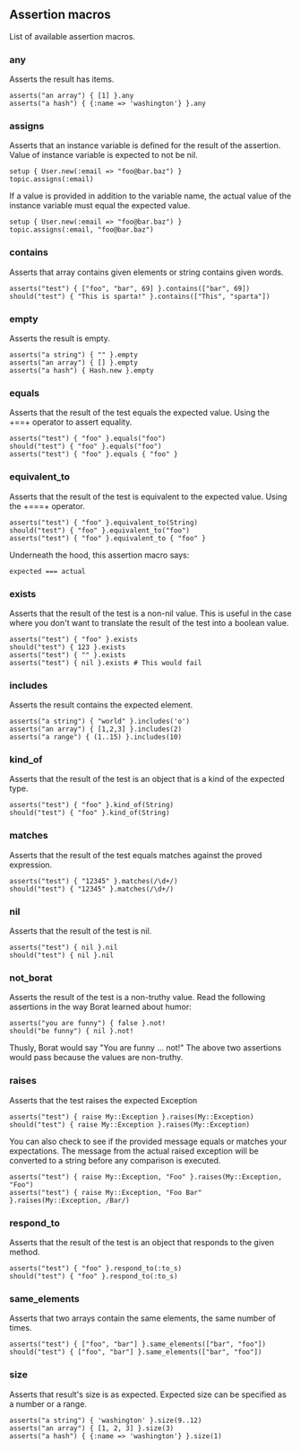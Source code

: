 ## Assertion macros

List of available assertion macros. 

### any

Asserts the result has items.

    asserts("an array") { [1] }.any
    asserts("a hash") { {:name => 'washington'} }.any
    
### assigns

Asserts that an instance variable is defined for the result of the assertion. 
Value of instance variable is expected to not be nil.

    setup { User.new(:email => "foo@bar.baz") }
    topic.assigns(:email)

If a value is provided in addition to the variable name, the actual value of the instance variable
must equal the expected value.

    setup { User.new(:email => "foo@bar.baz") }
    topic.assigns(:email, "foo@bar.baz")
    
### contains

Asserts that array contains given elements or string contains given words.
    
    asserts("test") { ["foo", "bar", 69] }.contains(["bar", 69])
    should("test") { "This is sparta!" }.contains(["This", "sparta"])
    
### empty

Asserts the result is empty.

    asserts("a string") { "" }.empty
    asserts("an array") { [] }.empty
    asserts("a hash") { Hash.new }.empty
    
### equals

Asserts that the result of the test equals the expected value. Using the +==+ operator to assert
equality.

    asserts("test") { "foo" }.equals("foo")
    should("test") { "foo" }.equals("foo")
    asserts("test") { "foo" }.equals { "foo" }
    
### equivalent_to

Asserts that the result of the test is equivalent to the expected value. Using the +===+ operator.

    asserts("test") { "foo" }.equivalent_to(String)
    should("test") { "foo" }.equivalent_to("foo")
    asserts("test") { "foo" }.equivalent_to { "foo" }

Underneath the hood, this assertion macro says:

    expected === actual

### exists

Asserts that the result of the test is a non-nil value. This is useful in the case where you don't want
to translate the result of the test into a boolean value.

    asserts("test") { "foo" }.exists
    should("test") { 123 }.exists
    asserts("test") { "" }.exists
    asserts("test") { nil }.exists # This would fail

### includes

Asserts the result contains the expected element.

    asserts("a string") { "world" }.includes('o')
    asserts("an array") { [1,2,3] }.includes(2)
    asserts("a range") { (1..15) }.includes(10)

### kind_of

Asserts that the result of the test is an object that is a kind of the expected type.

    asserts("test") { "foo" }.kind_of(String)
    should("test") { "foo" }.kind_of(String)

### matches

Asserts that the result of the test equals matches against the proved expression.

    asserts("test") { "12345" }.matches(/\d+/)
    should("test") { "12345" }.matches(/\d+/)

### nil

Asserts that the result of the test is nil.

    asserts("test") { nil }.nil
    should("test") { nil }.nil

### not_borat

Asserts the result of the test is a non-truthy value. Read the following assertions in the way Borat
learned about humor:

    asserts("you are funny") { false }.not!
    should("be funny") { nil }.not!

Thusly, Borat would say "You are funny ... not!" The above two assertions would pass because the values
are non-truthy.

### raises

Asserts that the test raises the expected Exception

    asserts("test") { raise My::Exception }.raises(My::Exception)
    should("test") { raise My::Exception }.raises(My::Exception)

You can also check to see if the provided message equals or matches your expectations. The message
from the actual raised exception will be converted to a string before any comparison is executed.

    asserts("test") { raise My::Exception, "Foo" }.raises(My::Exception, "Foo")
    asserts("test") { raise My::Exception, "Foo Bar" }.raises(My::Exception, /Bar/)

### respond_to

Asserts that the result of the test is an object that responds to the given method.

    asserts("test") { "foo" }.respond_to(:to_s)
    should("test") { "foo" }.respond_to(:to_s)

### same_elements

Asserts that two arrays contain the same elements, the same number of times.

    asserts("test") { ["foo", "bar"] }.same_elements(["bar", "foo"])
    should("test") { ["foo", "bar"] }.same_elements(["bar", "foo"])

### size

Asserts that result's size is as expected. Expected size can be specified as
a number or a range.

    asserts("a string") { 'washington' }.size(9..12)
    asserts("an array") { [1, 2, 3] }.size(3)
    asserts("a hash") { {:name => 'washington'} }.size(1)
  
